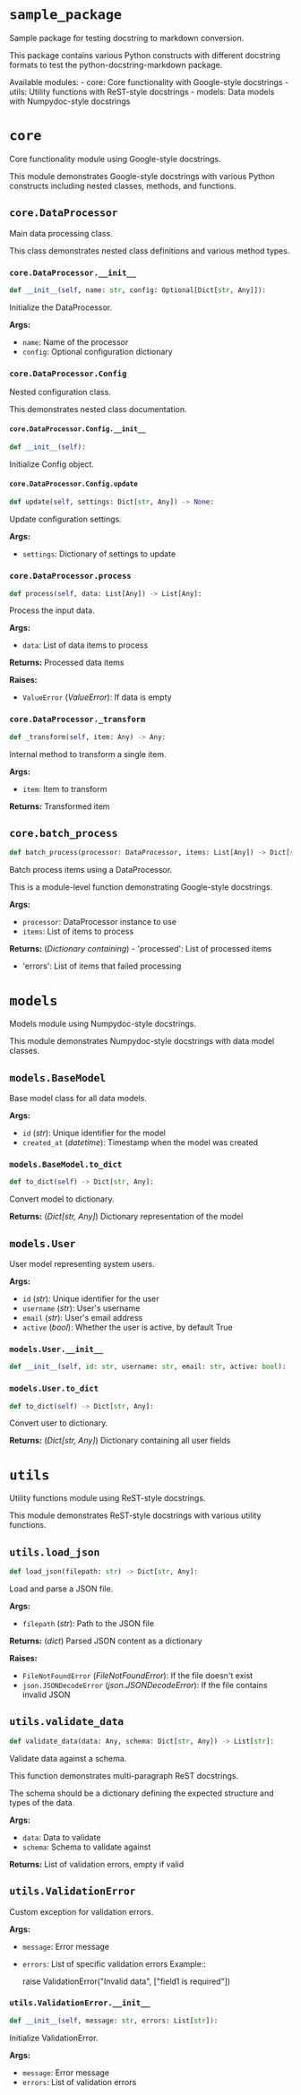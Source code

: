 <a id="sample-package"></a>
# `sample_package`

Sample package for testing docstring to markdown conversion.

This package contains various Python constructs with different docstring formats
to test the python-docstring-markdown package.

Available modules:
    - core: Core functionality with Google-style docstrings
    - utils: Utility functions with ReST-style docstrings
    - models: Data models with Numpydoc-style docstrings

<a id="core"></a>
# `core`

Core functionality module using Google-style docstrings.

This module demonstrates Google-style docstrings with various Python constructs
including nested classes, methods, and functions.

<a id="core-dataprocessor"></a>
## `core.DataProcessor`


Main data processing class.

This class demonstrates nested class definitions and various method types.

<a id="core-dataprocessor-init"></a>
### `core.DataProcessor.__init__`

```python
def __init__(self, name: str, config: Optional[Dict[str, Any]]):
```

Initialize the DataProcessor.

**Args:**

- `name`: Name of the processor
- `config`: Optional configuration dictionary

<a id="core-dataprocessor-config"></a>
### `core.DataProcessor.Config`

Nested configuration class.

This demonstrates nested class documentation.

<a id="core-dataprocessor-config-init"></a>
#### `core.DataProcessor.Config.__init__`

```python
def __init__(self):
```

Initialize Config object.

<a id="core-dataprocessor-config-update"></a>
#### `core.DataProcessor.Config.update`

```python
def update(self, settings: Dict[str, Any]) -> None:
```

Update configuration settings.

**Args:**

- `settings`: Dictionary of settings to update

<a id="core-dataprocessor-process"></a>
### `core.DataProcessor.process`

```python
def process(self, data: List[Any]) -> List[Any]:
```

Process the input data.

**Args:**

- `data`: List of data items to process

**Returns:** Processed data items
    

**Raises:**

- `ValueError` (*ValueError*): If data is empty

<a id="core-dataprocessor-transform"></a>
### `core.DataProcessor._transform`

```python
def _transform(self, item: Any) -> Any:
```

Internal method to transform a single item.

**Args:**

- `item`: Item to transform

**Returns:** Transformed item

<a id="core-batch-process"></a>
## `core.batch_process`

```python
def batch_process(processor: DataProcessor, items: List[Any]) -> Dict[str, List[Any]]:
```

Batch process items using a DataProcessor.

This is a module-level function demonstrating Google-style docstrings.

**Args:**

- `processor`: DataProcessor instance to use
- `items`: List of items to process

**Returns:** (*Dictionary containing*) - 'processed': List of processed items
- 'errors': List of items that failed processing

<a id="models"></a>
# `models`

Models module using Numpydoc-style docstrings.

This module demonstrates Numpydoc-style docstrings with data model classes.

<a id="models-basemodel"></a>
## `models.BaseModel`

Base model class for all data models.

**Args:**

- `id` (*str*): Unique identifier for the model
- `created_at` (*datetime*): Timestamp when the model was created

<a id="models-basemodel-to-dict"></a>
### `models.BaseModel.to_dict`

```python
def to_dict(self) -> Dict[str, Any]:
```

Convert model to dictionary.

**Returns:** (*Dict[str, Any]*) Dictionary representation of the model

<a id="models-user"></a>
## `models.User`

User model representing system users.

**Args:**

- `id` (*str*): Unique identifier for the user
- `username` (*str*): User's username
- `email` (*str*): User's email address
- `active` (*bool*): Whether the user is active, by default True

<a id="models-user-init"></a>
### `models.User.__init__`

```python
def __init__(self, id: str, username: str, email: str, active: bool):
```

<a id="models-user-to-dict"></a>
### `models.User.to_dict`

```python
def to_dict(self) -> Dict[str, Any]:
```

Convert user to dictionary.

**Returns:** (*Dict[str, Any]*) Dictionary containing all user fields

<a id="utils"></a>
# `utils`

Utility functions module using ReST-style docstrings.

This module demonstrates ReST-style docstrings with various utility functions.

<a id="utils-load-json"></a>
## `utils.load_json`

```python
def load_json(filepath: str) -> Dict[str, Any]:
```

Load and parse a JSON file.

**Args:**

- `filepath` (*str*): Path to the JSON file

**Returns:** (*dict*) Parsed JSON content as a dictionary

**Raises:**

- `FileNotFoundError` (*FileNotFoundError*): If the file doesn't exist
- `json.JSONDecodeError` (*json.JSONDecodeError*): If the file contains invalid JSON

<a id="utils-validate-data"></a>
## `utils.validate_data`

```python
def validate_data(data: Any, schema: Dict[str, Any]) -> List[str]:
```

Validate data against a schema.

This function demonstrates multi-paragraph ReST docstrings.

The schema should be a dictionary defining the expected structure
and types of the data.

**Args:**

- `data`: Data to validate
- `schema`: Schema to validate against

**Returns:** List of validation errors, empty if valid

<a id="utils-validationerror"></a>
## `utils.ValidationError`

Custom exception for validation errors.

**Args:**

- `message`: Error message
- `errors`: List of specific validation errors
Example::

    raise ValidationError("Invalid data", ["field1 is required"])

<a id="utils-validationerror-init"></a>
### `utils.ValidationError.__init__`

```python
def __init__(self, message: str, errors: List[str]):
```

Initialize ValidationError.

**Args:**

- `message`: Error message
- `errors`: List of validation errors

